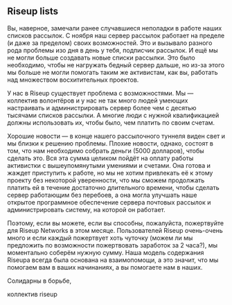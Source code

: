 ## Riseup lists

Вы, наверное, замечали ранее случавшиеся неполадки в работе наших списков рассылок. С ноября наш сервер рассылок работает на пределе (и даже за пределом) своих возможностей. Это и вызывало разного рода проблемы изо дня в день у тебя, подписчик рассылок. И ещё мы не могли больше создавать новые списки рассылки. Это было необходимо, чтобы не нагружать бедный сервер дальше, но из-за этого мы больше не могли помогать таким же активистам, как вы, работать над множеством восхитительных проектов.

У нас в Riseup существует проблема с возможностями. Мы — коллектив волонтёров и у нас не так много людей умеющих настраивать и администрировать сервер более чем с десятью тысячами списков рассылки. А многие люди с нужной квалификацией должны использовать их, чтобы было, чем платить по своим счетам.


Хорошие новости — в конце нашего рассылочного туннеля виден свет и мы близки к решению проблемы. Плохие новости, однако, состоят в том, что нам необходимо собрать деньги (5000 долларов), чтобы сделать это. Вся эта сумма целиком пойдёт на оплату работы активистки с вышеупомянутыми умениями и счетами. Она готова и жаждет приступить к работе, но мы не хотим привлекать её к этому проекту без некоторой уверенности, что мы сможем продолжать платить ей в течение достаточно длительного времени, чтобы сделать сервер работающим без перебоев, а она могла улучшать наше открытое программное обеспечение сервера почтовых рассылок и администрировать систему, на которой он работает.


Поэтому, если вы можете, если вы способны, пожалуйста, пожертвуйте для Riseup Networks в этом месяце. Пользователей Riseup очень-очень много и если каждый пожертвует хоть чуточку (можем ли мы предложить по возможности пожертвовать заработок за 2 часа?), мы моментально соберём нужную сумму. Наша модель содержания Riseupa всегда была основана на взаимопомощи, а это значит, что мы помогаем вам в ваших начинаниях, а вы помогаете нам в наших.


Солидарны в борьбе,

коллектив riseup
